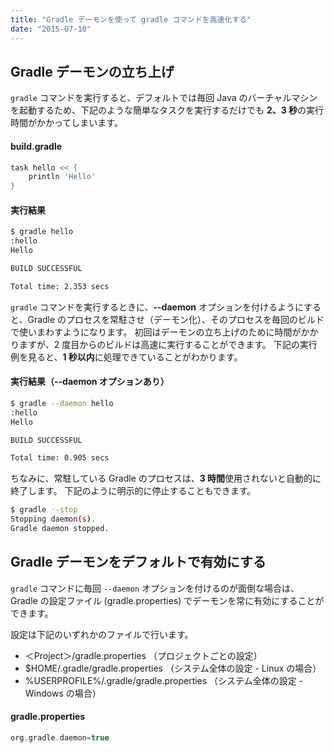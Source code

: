 ```yaml
---
title: "Gradle デーモンを使って gradle コマンドを高速化する"
date: "2015-07-10"
---
```


Gradle デーモンの立ち上げ
----

`gradle` コマンドを実行すると、デフォルトでは毎回 Java のバーチャルマシンを起動するため、下記のような簡単なタスクを実行するだけでも **2、3 秒**の実行時間がかかってしまいます。

#### build.gradle
```groovy
task hello << {
    println 'Hello'
}
```

#### 実行結果
```sh
$ gradle hello
:hello
Hello

BUILD SUCCESSFUL

Total time: 2.353 secs
```

`gradle` コマンドを実行するときに、**--daemon** オプションを付けるようにすると、Gradle のプロセスを常駐させ（デーモン化）、そのプロセスを毎回のビルドで使いまわすようになります。
初回はデーモンの立ち上げのために時間がかかりますが、2 度目からのビルドは高速に実行することができます。
下記の実行例を見ると、**1 秒以内**に処理できていることがわかります。

#### 実行結果（--daemon オプションあり）
```sh
$ gradle --daemon hello
:hello
Hello

BUILD SUCCESSFUL

Total time: 0.905 secs
```

ちなみに、常駐している Gradle のプロセスは、**3 時間**使用されないと自動的に終了します。
下記のように明示的に停止することもできます。

```sh
$ gradle --stop
Stopping daemon(s).
Gradle daemon stopped.
```

Gradle デーモンをデフォルトで有効にする
----

`gradle` コマンドに毎回 `--daemon` オプションを付けるのが面倒な場合は、Gradle の設定ファイル (gradle.properties) でデーモンを常に有効にすることができます。

設定は下記のいずれかのファイルで行います。

* ＜Project＞/gradle.properties （プロジェクトごとの設定）
* $HOME/.gradle/gradle.properties （システム全体の設定 - Linux の場合）
* %USERPROFILE%/.gradle/gradle.properties （システム全体の設定 - Windows の場合）

#### gradle.properties
```groovy
org.gradle.daemon=true
```

